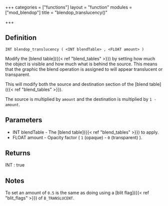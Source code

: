 +++
categories = ["functions"]
layout = "function"
modules = ["mod_blendop"]
title = "blendop_translucency()"

+++

## Definition

    INT blendop_translucency ( <INT blendTable> , <FLOAT amount> )

Modify the [blend table]({{< ref "blend_tables" >}}) by setting how much the object is visible and how much what is behind the source. This means that the graphic the blend operation is assigned to will appear translucent or transparent.

This will modify both the source and destination section of the [blend table]({{< ref "blend_tables" >}}).

The source is multiplied by `amount` and the destination is multiplied by `1 - amount`.

## Parameters

- INT blendTable - The [blend table]({{< ref "blend_tables" >}}) to apply.
- FLOAT amount - Opacity factor ( `1` (opaque) - `0` (transparent) ).

## Returns

INT : true

## Notes

To set an amount of `0.5` is the same as doing using a [blit flag]({{< ref "blit_flags" >}}) of `B_TRANSLUCENT`.
